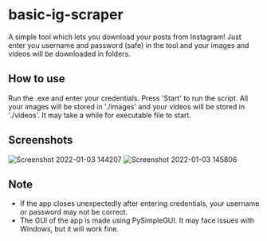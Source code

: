 # basic-ig-scraper
A simple tool which lets you download your posts from Instagram! Just enter you username and password (safe) in the tool and your images and videos will be downloaded in folders.

## How to use
Run the .exe and enter your credentials. Press 'Start' to run the script. All your images will be stored in './images' and your videos will be stored in './videos'. It may take a while for executable file to start.

## Screenshots
![Screenshot 2022-01-03 144207](https://user-images.githubusercontent.com/60568107/147918189-95f6325f-c987-4f54-90aa-7d8bd82b814a.png)
![Screenshot 2022-01-03 145806](https://user-images.githubusercontent.com/60568107/147918193-5348ccb7-8ab0-4d85-b48f-cc01e9a3184c.png)


## Note
- If the app closes unexpectedly after entering credentials, your username or password may not be correct.
- The GUI of the app is made using PySimpleGUI. It may face issues with Windows, but it will work fine.
